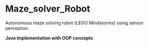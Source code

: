 # Maze_solver_Robot
Autonomous maze solving robot (LEGO Mindstorms) using sensor perception. 

**Java implementation with OOP concepts**
